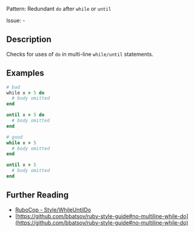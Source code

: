 Pattern: Redundant `do` after `while` or `until`

Issue: -

## Description

Checks for uses of `do` in multi-line `while/until` statements.

## Examples

```ruby
# bad
while x > 5 do
  # body omitted
end

until x > 5 do
  # body omitted
end

# good
while x > 5
  # body omitted
end

until x > 5
  # body omitted
end
```

## Further Reading

* [RuboCop - Style/WhileUntilDo](https://docs.rubocop.org/rubocop/cops_style.html#stylewhileuntildo)
* [https://github.com/bbatsov/ruby-style-guide#no-multiline-while-do](https://github.com/bbatsov/ruby-style-guide#no-multiline-while-do)
